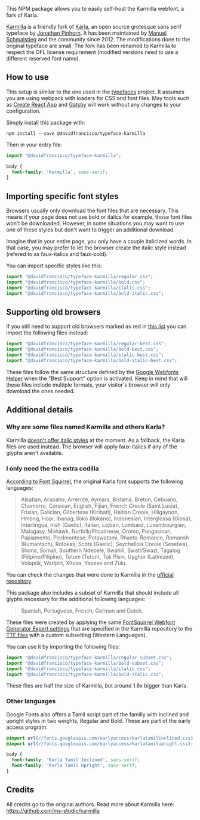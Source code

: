 This NPM package allows you to easily self-host the Karmilla webfont, a fork of Karla.

[Karmilla](https://ms-studio.net/notes/karmilla-a-friendly-fork-of-karla/) is a friendly fork of
[Karla](https://fonts.google.com/specimen/Karla), an open source grotesque sans serif typeface by
[Jonathan Pinhorn](https://twitter.com/jonpinhorn_type).
It has been maintained by [Manuel Schmalstieg](https://github.com/ms-studio) and the community since 2012.
The modifications done to the original typeface are small.
The fork has been renamed to Karmilla to respect the OFL license requirement
(modified versions need to use a different reserved font name).


## How to use

This setup is similar to the one used in the [typefaces](https://github.com/KyleAMathews/typefaces) project.
It assumes you are using webpack with loaders for CSS and font files.
May tools such as [Create React App](https://github.com/facebookincubator/create-react-app)
and [Gatsby](https://github.com/gatsbyjs/gatsby) will work without any changes to your configuration.

Simply install this package with:

```
npm install --save @davidfrancisco/typeface-karmilla
```

Then in your entry file:

```js
import "@davidfrancisco/typeface-karmilla";
```

```css
body {
  font-family: 'Karmilla', sans-serif;
}
```

## Importing specific font styles

Browsers usually only download the font files that are necessary.
This means if your page does not use bold or italics for example, those font files won't be downloaded.
However, in some situations you may want to use one of these styles but don't want to trigger an additional download.

Imagine that in your entire page, you only have a couple italicized words.
In that case, you may prefer to let the browser create the italic style instead (refered to as faux-italics and faux-bold).

You can import specific styles like this:

```js
import "@davidfrancisco/typeface-karmilla/regular.css";
import "@davidfrancisco/typeface-karmilla/bold.css";
import "@davidfrancisco/typeface-karmilla/italic.css";
import "@davidfrancisco/typeface-karmilla/bold-italic.css";
```

## Supporting old browsers

If you still need to support old browsers marked as red in [this list](https://caniuse.com/?browserset=since%202001#feat=woff)
you can import the following files instead:

```js
import "@davidfrancisco/typeface-karmilla/regular-best.css";
import "@davidfrancisco/typeface-karmilla/bold-best.css";
import "@davidfrancisco/typeface-karmilla/italic-best.css";
import "@davidfrancisco/typeface-karmilla/bold-italic-best.css";
```

These files follow the same structure defined by the [Google Webfonts Helper](https://google-webfonts-helper.herokuapp.com)
when the "Best Support" option is activated. Keep in mind that will these files include multiple formats,
your visitor's browser will only download the ones needed.

## Additional details

### Why are some files named Karmilla and others Karla?

Karmilla [doesn't offer italic styles](https://github.com/ms-studio/karmilla/issues/15) at the moment.
As a fallback, the Karla files are used instead. The browser will apply faux-italics if any of the glyphs aren't available.

### I only need the the extra cedilla

[According to Font Squirrel](https://fontsquirrel.com/fonts/karla), the original Karla font supports the following languages:

> Alsatian, Arapaho, Arrernte, Aymara, Bislama, Breton, Cebuano, Chamorro, Corsican, English, Fijian, French Creole (Saint Lucia), Frisian, Galician, Gilbertese (Kiribati), Haitian Creole, Hiligaynon, Hmong, Hopi, Ibanag, Iloko (Ilokano), Indonesian, Interglossa (Glosa), Interlingua, Irish (Gaelic), Italian, Lojban, Lombard, Luxembourgian, Malagasy, Mohawk, Norfolk/Pitcairnese, Oromo, Pangasinan, Papiamento, Piedmontese, Potawatomi, Rhaeto-Romance, Romansh (Rumantsch), Rotokas, Scots (Gaelic), Seychellois Creole (Seselwa), Shona, Somali, Southern Ndebele, Swahili, Swati/Swazi, Tagalog (Filipino/Pilipino), Tetum (Tetun), Tok Pisin, Uyghur (Latinized), Volapük, Warlpiri, Xhosa, Yapese and Zulu.

You can check the changes that were done to Karmilla in the [official repository](https://github.com/ms-studio/karmilla#changes).

This package also includes a subset of Karmilla that should include all glyphs necessary for the additional following languages:

> Spanish, Portuguese, French, German and Dutch.

These files were created by applying the same
[FontSquirrel Webfont Generator Expert settings](https://github.com/ms-studio/karmilla/blob/master/webfontkit/karmilla-016/generator_config.txt)
that are specified in the Karmilla repository to the [TTF files](https://github.com/ms-studio/karmilla/tree/master/ttf)
with a custom subsetting (Western Languages).

You can use it by importing the following files:

```js
import "@davidfrancisco/typeface-karmilla/regular-subset.css";
import "@davidfrancisco/typeface-karmilla/bold-subset.css";
import "@davidfrancisco/typeface-karmilla/italic.css";
import "@davidfrancisco/typeface-karmilla/bold-italic.css";
```

These files are half the size of Karmilla, but around 1.6x bigger than Karla.

### Other languages

Google Fonts also offers a Tamil script part of the familly with inclined and upright styles in two weights, Regular and Bold.
These are part of the early access program.

```css
@import url(//fonts.googleapis.com/earlyaccess/karlatamilinclined.css);
@import url(//fonts.googleapis.com/earlyaccess/karlatamilupright.css);
```

```css
body {
  font-family: 'Karla Tamil Inclined', sans-serif;
  font-family: 'Karla Tamil Upright', sans-serif;
}
```

## Credits

All credits go to the original authors.
Read more about Karmilla here: https://github.com/ms-studio/karmilla

